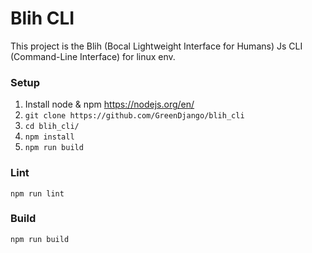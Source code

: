 # Blih CLI
This project is the Blih (Bocal Lightweight Interface for Humans) Js CLI (Command-Line Interface) for linux env.

### Setup
1. Install node & npm https://nodejs.org/en/
3. `git clone https://github.com/GreenDjango/blih_cli`
4. `cd blih_cli/`
5. `npm install`
6. `npm run build`

### Lint
```
npm run lint
```
### Build
```
npm run build
```
